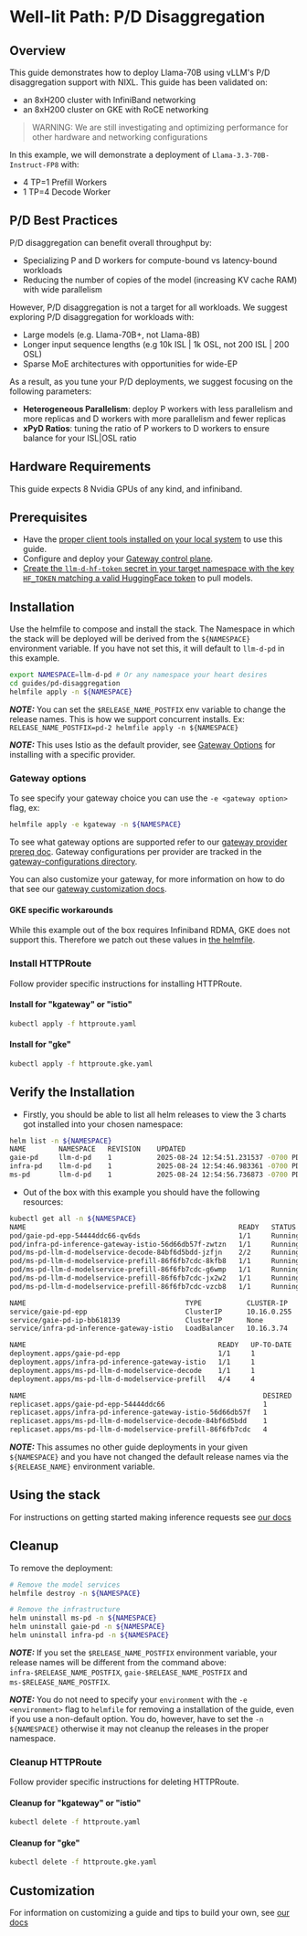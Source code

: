 # Well-lit Path: P/D Disaggregation

## Overview

This guide demonstrates how to deploy Llama-70B using vLLM's P/D disaggregation support with NIXL. This guide has been validated on:

* an 8xH200 cluster with InfiniBand networking
* an 8xH200 cluster on GKE with RoCE networking

> WARNING: We are still investigating and optimizing performance for other hardware and networking configurations

In this example, we will demonstrate a deployment of `Llama-3.3-70B-Instruct-FP8` with:

- 4 TP=1 Prefill Workers
- 1 TP=4 Decode Worker

## P/D Best Practices

P/D disaggregation can benefit overall throughput by:

- Specializing P and D workers for compute-bound vs latency-bound workloads
- Reducing the number of copies of the model (increasing KV cache RAM) with wide parallelism

However, P/D disaggregation is not a target for all workloads. We suggest exploring P/D disaggregation for workloads with:

- Large models (e.g. Llama-70B+, not Llama-8B)
- Longer input sequence lengths (e.g 10k ISL | 1k OSL, not 200 ISL | 200 OSL)
- Sparse MoE architectures with opportunities for wide-EP

As a result, as you tune your P/D deployments, we suggest focusing on the following parameters:

- **Heterogeneous Parallelism**: deploy P workers with less parallelism and more replicas and D workers with more parallelism and fewer replicas
- **xPyD Ratios**: tuning the ratio of P workers to D workers to ensure balance for your ISL|OSL ratio

## Hardware Requirements

This guide expects 8 Nvidia GPUs of any kind, and infiniband.

## Prerequisites

- Have the [proper client tools installed on your local system](../prereq/client-setup/README.md) to use this guide.
- Configure and deploy your [Gateway control plane](../prereq/gateway-provider/README.md).
- [Create the `llm-d-hf-token` secret in your target namespace with the key `HF_TOKEN` matching a valid HuggingFace token](../prereq/client-setup/README.md#huggingface-token) to pull models.

## Installation

Use the helmfile to compose and install the stack. The Namespace in which the stack will be deployed will be derived from the `${NAMESPACE}` environment variable. If you have not set this, it will default to `llm-d-pd` in this example.

```bash
export NAMESPACE=llm-d-pd # Or any namespace your heart desires
cd guides/pd-disaggregation
helmfile apply -n ${NAMESPACE}
```

**_NOTE:_** You can set the `$RELEASE_NAME_POSTFIX` env variable to change the release names. This is how we support concurrent installs. Ex: `RELEASE_NAME_POSTFIX=pd-2 helmfile apply -n ${NAMESPACE}`

**_NOTE:_** This uses Istio as the default provider, see [Gateway Options](./README.md#gateway-options) for installing with a specific provider.

### Gateway options

To see specify your gateway choice you can use the `-e <gateway option>` flag, ex:

```bash
helmfile apply -e kgateway -n ${NAMESPACE}
```

To see what gateway options are supported refer to our [gateway provider prereq doc](../prereq/gateway-provider/README.md#supported-providers). Gateway configurations per provider are tracked in the [gateway-configurations directory](../prereq/gateway-provider/common-configurations/).

You can also customize your gateway, for more information on how to do that see our [gateway customization docs](../../docs/customizing-your-gateway.md).

#### GKE specific workarounds

While this example out of the box requires Infiniband RDMA, GKE does not support this. Therefore we patch out these values in [the helmfile](./helmfile.yaml.gotmpl#L73-80).

### Install HTTPRoute

Follow provider specific instructions for installing HTTPRoute.

#### Install for "kgateway" or "istio"

```bash
kubectl apply -f httproute.yaml
```

#### Install for "gke"

```bash
kubectl apply -f httproute.gke.yaml
```

## Verify the Installation

- Firstly, you should be able to list all helm releases to view the 3 charts got installed into your chosen namespace:

```bash
helm list -n ${NAMESPACE}
NAME        NAMESPACE   REVISION    UPDATED                                 STATUS      CHART                       APP VERSION
gaie-pd     llm-d-pd    1           2025-08-24 12:54:51.231537 -0700 PDT    deployed    inferencepool-v0.5.1        v0.5.1
infra-pd    llm-d-pd    1           2025-08-24 12:54:46.983361 -0700 PDT    deployed    llm-d-infra-v1.2.4          v0.2.0
ms-pd       llm-d-pd    1           2025-08-24 12:54:56.736873 -0700 PDT    deployed    llm-d-modelservice-v0.2.7   v0.2.0
```

- Out of the box with this example you should have the following resources:

```bash
kubectl get all -n ${NAMESPACE}
NAME                                                    READY   STATUS    RESTARTS   AGE
pod/gaie-pd-epp-54444ddc66-qv6ds                        1/1     Running   0          2m35s
pod/infra-pd-inference-gateway-istio-56d66db57f-zwtzn   1/1     Running   0          2m41s
pod/ms-pd-llm-d-modelservice-decode-84bf6d5bdd-jzfjn    2/2     Running   0          2m30s
pod/ms-pd-llm-d-modelservice-prefill-86f6fb7cdc-8kfb8   1/1     Running   0          2m30s
pod/ms-pd-llm-d-modelservice-prefill-86f6fb7cdc-g6wmp   1/1     Running   0          2m30s
pod/ms-pd-llm-d-modelservice-prefill-86f6fb7cdc-jx2w2   1/1     Running   0          2m30s
pod/ms-pd-llm-d-modelservice-prefill-86f6fb7cdc-vzcb8   1/1     Running   0          2m30s

NAME                                       TYPE           CLUSTER-IP    EXTERNAL-IP   PORT(S)                        AGE
service/gaie-pd-epp                        ClusterIP      10.16.0.255   <none>        9002/TCP,9090/TCP              2m35s
service/gaie-pd-ip-bb618139                ClusterIP      None          <none>        54321/TCP                      2m35s
service/infra-pd-inference-gateway-istio   LoadBalancer   10.16.3.74    10.16.4.3     15021:31707/TCP,80:34096/TCP   2m41s

NAME                                               READY   UP-TO-DATE   AVAILABLE   AGE
deployment.apps/gaie-pd-epp                        1/1     1            1           2m36s
deployment.apps/infra-pd-inference-gateway-istio   1/1     1            1           2m42s
deployment.apps/ms-pd-llm-d-modelservice-decode    1/1     1            1           2m31s
deployment.apps/ms-pd-llm-d-modelservice-prefill   4/4     4            4           2m31s

NAME                                                          DESIRED   CURRENT   READY   AGE
replicaset.apps/gaie-pd-epp-54444ddc66                        1         1         1       2m36s
replicaset.apps/infra-pd-inference-gateway-istio-56d66db57f   1         1         1       2m42s
replicaset.apps/ms-pd-llm-d-modelservice-decode-84bf6d5bdd    1         1         1       2m31s
replicaset.apps/ms-pd-llm-d-modelservice-prefill-86f6fb7cdc   4         4         4       2m31s
```

**_NOTE:_** This assumes no other guide deployments in your given `${NAMESPACE}` and you have not changed the default release names via the `${RELEASE_NAME}` environment variable.

## Using the stack

For instructions on getting started making inference requests see [our docs](../../docs/getting-started-inferencing.md)

## Cleanup

To remove the deployment:

```bash
# Remove the model services
helmfile destroy -n ${NAMESPACE}

# Remove the infrastructure
helm uninstall ms-pd -n ${NAMESPACE}
helm uninstall gaie-pd -n ${NAMESPACE}
helm uninstall infra-pd -n ${NAMESPACE}
```

**_NOTE:_** If you set the `$RELEASE_NAME_POSTFIX` environment variable, your release names will be different from the command above: `infra-$RELEASE_NAME_POSTFIX`, `gaie-$RELEASE_NAME_POSTFIX` and `ms-$RELEASE_NAME_POSTFIX`.

**_NOTE:_** You do not need to specify your `environment` with the `-e <environment>` flag to `helmfile` for removing a installation of the guide, even if you use a non-default option. You do, however, have to set the `-n ${NAMESPACE}` otherwise it may not cleanup the releases in the proper namespace.

### Cleanup HTTPRoute

Follow provider specific instructions for deleting HTTPRoute.

#### Cleanup for "kgateway" or "istio"

```bash
kubectl delete -f httproute.yaml
```

#### Cleanup for "gke"

```bash
kubectl delete -f httproute.gke.yaml
```

## Customization

For information on customizing a guide and tips to build your own, see [our docs](../../docs/customizing-a-guide.md)
